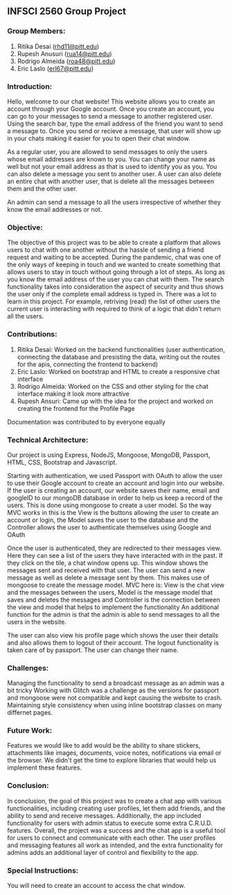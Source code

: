 ## INFSCI 2560 Group Project

### Group Members:

1. Ritika Desai (rhd11@pitt.edu)
2. Rupesh Anusuri (rua14@pitt.edu)
3. Rodrigo Almeida (roa48@pitt.edu)
4. Eric Laslo (erl67@pitt.edu)

### Introduction:

Hello, welcome to our chat website! This website allows you to create an account through your Google account. Once you create an account, you can go to your messages to send a message to another registered user. Using the search bar, type the email address of the friend you want to send a message to. Once you send or recieve a message, that user will show up in your chats making it easier for you to open their chat window.

As a regular user, you are allowed to send messages to only the users whose email addresses are known to you. You can change your name as well but not your email address as that is used to identify you as you. You can also delete a message you sent to another user. A user can also delete an entire chat with another user, that is delete all the messages between them and the other user.

An admin can send a message to all the users irrespective of whether they know the email addresses or not.

### Objective:

The objective of this project was to be able to create a platform that allows users to chat with one another without the hassle of sending a friend request and waiting to be accepted. During the pandemic, chat was one of the only ways of keeping in touch and we wanted to create something that allows users to stay in touch without going through a lot of steps. As long as you know the email address of the user you can chat with them. The search functionality takes into consideration the aspect of security and thus shows the user only if the complete email address is typed in. There was a lot to learn in this project. For example, retriving (read) the list of other users the current user is interacting with required to think of a logic that didn't return all the users.

### Contributions:

1. Ritika Desai: Worked on the backend functionalities (user authentication, connecting the database and presisting the data, writing out the routes for the apis, connecting the frontend to backend)
2. Eric Laslo: Worked on bootstrap and HTML to create a responsive chat interface
3. Rodrigo Almeida: Worked on the CSS and other styling for the chat interface making it look more attractive
4. Rupesh Ansuri: Came up with the idea for the project and worked on creating the frontend for the Profile Page

Documentation was contributed to by everyone equally

### Technical Architecture:

Our project is using Express, NodeJS, Mongoose, MongoDB, Passport, HTML, CSS, Bootstrap and Javascript.

Starting with authentication, we used Passport with OAuth to allow the user to use their Google account to create an account and login into our website. If the user is creating an account, our website saves their name, email and googleID to our mongoDB database in order to help us keep a record of the users. This is done using mongoose to create a user model. So the way MVC works in this is the View is the buttons allowing the user to create an account or login, the Model saves the user to the database and the Controller allows the user to authenticate themselves using Google and OAuth

Once the user is authenticated, they are redirected to their messages view. Here they can see a list of the users they have interacted with in the past. If they click on the tile, a chat window opens up. This window shows the messages sent and received with that user. The user can send a new message as well as delete a message sent by them. This makes use of mongoose to create the message model. MVC here is: View is the chat view and the messages between the users, Model is the message model that saves and deletes the messages and Controller is the connection between the view and model that helps to implement the functionality
An additional function for the admin is that the admin is able to send messages to all the users in the website.

The user can also view his profile page which shows the user their details and also allows them to logout of their account. The logout functionality is taken care of by passport. The user can change their name.

### Challenges:

Managing the functionality to send a broadcast message as an admin was a bit tricky
Working with Glitch was a challenge as the versions for passport and mongoose were not compatible and kept causing the website to crash. Maintaining style consistency when using inline bootstrap classes on many differnet pages.

### Future Work:

Features we would like to add would be the ability to share stickers, attachments like images, documents, voice notes, notifications via email or the browser. We didn't get the time to explore libraries that would help us implement these features.

### Conclusion:

In conclusion, the goal of this project was to create a chat app with various functionalities, including creating user profiles, let them add friends, and the ability to send and receive messages. Additionally, the app included functionality for users with admin status to execute some extra C.R.U.D. features. Overall, the project was a success and the chat app is a useful tool for users to connect and communicate with each other. The user profiles and messaging features all work as intended, and the extra functionality for admins adds an additional layer of control and flexibility to the app.

### Special Instructions:

You will need to create an account to access the chat window.
